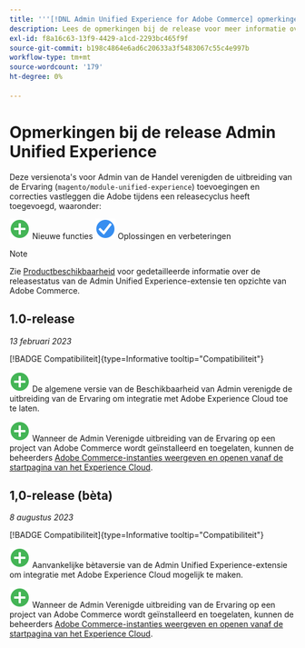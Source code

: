 ```yaml
---
title: '''[!DNL Admin Unified Experience for Adobe Commerce] opmerkingen vrijgeven'
description: Lees de opmerkingen bij de release voor meer informatie over de meest recente release van de [!DNL Admin Unified Experience] uitbreiding voor de handel.
exl-id: f8a16c63-13f9-4429-a1cd-2293bc465f9f
source-git-commit: b198c4864e6ad6c20633a3f5483067c55c4e997b
workflow-type: tm+mt
source-wordcount: '179'
ht-degree: 0%

---
```


# Opmerkingen bij de release Admin Unified Experience

Deze versienota&#39;s voor Admin van de Handel verenigden de uitbreiding van de Ervaring (`magento/module-unified-experience`) toevoegingen en correcties vastleggen die Adobe tijdens een releasecyclus heeft toegevoegd, waaronder:

![Nieuw](../assets/new.svg) Nieuwe functies
![Probleem opgelost](../assets/fix.svg) Oplossingen en verbeteringen


>[!NOTE]
>
>Zie [Productbeschikbaarheid](https://experienceleague.adobe.com/docs/commerce-operations/release/product-availability.html) voor gedetailleerde informatie over de releasestatus van de Admin Unified Experience-extensie ten opzichte van Adobe Commerce.

## 1.0-release

*13 februari 2023*

[!BADGE Compatibiliteit]{type=Informative tooltip="Compatibiliteit"}

![Nieuw](../assets/new.svg) De algemene versie van de Beschikbaarheid van Admin verenigde de uitbreiding van de Ervaring om integratie met Adobe Experience Cloud toe te laten.

![Nieuw](../assets/new.svg) Wanneer de Admin Verenigde uitbreiding van de Ervaring op een project van Adobe Commerce wordt geïnstalleerd en toegelaten, kunnen de beheerders [Adobe Commerce-instanties weergeven en openen vanaf de startpagina van het Experience Cloud](admin-unified-experience-integration-overview.md).


## 1,0-release (bèta)

*8 augustus 2023*

[!BADGE Compatibiliteit]{type=Informative tooltip="Compatibiliteit"}

![Nieuw](../assets/new.svg) Aanvankelijke bètaversie van de Admin Unified Experience-extensie om integratie met Adobe Experience Cloud mogelijk te maken.

![Nieuw](../assets/new.svg) Wanneer de Admin Verenigde uitbreiding van de Ervaring op een project van Adobe Commerce wordt geïnstalleerd en toegelaten, kunnen de beheerders [Adobe Commerce-instanties weergeven en openen vanaf de startpagina van het Experience Cloud](admin-unified-experience-integration-overview.md).
